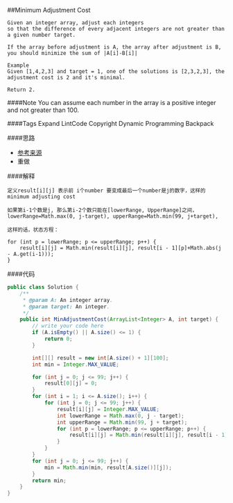 ##Minimum Adjustment Cost

	Given an integer array, adjust each integers
	so that the difference of every adjacent integers are not greater than a given number target.

	If the array before adjustment is A, the array after adjustment is B, you should minimize the sum of |A[i]-B[i]|

	Example
	Given [1,4,2,3] and target = 1, one of the solutions is [2,3,2,3], the adjustment cost is 2 and it's minimal.

	Return 2.

####Note
You can assume each number in the array is a positive integer and not greater than 100.

####Tags Expand
LintCode Copyright Dynamic Programming Backpack

####思路
- [参考来源](http://www.cnblogs.com/EdwardLiu/p/4385819.html)
- 重做

####解释


	定义result[i][j] 表示前 i个number 要变成最后一个number是j的数字，这样的minimum adjusting cost

	如果第i-1个数是j, 那么第i-2个数只能在[lowerRange, UpperRange]之间，lowerRange=Math.max(0, j-target), upperRange=Math.min(99, j+target),

	这样的话，状态方程：

    for (int p = lowerRange; p <= upperRange; p++) {
        result[i][j] = Math.min(result[i][j], result[i - 1][p]+Math.abs(j - A.get(i-1)));
    }
####代码
```java
public class Solution {
    /**
     * @param A: An integer array.
     * @param target: An integer.
     */
    public int MinAdjustmentCost(ArrayList<Integer> A, int target) {
        // write your code here
        if (A.isEmpty() || A.size() <= 1) {
            return 0;
        }

        int[][] result = new int[A.size() + 1][100];
        int min = Integer.MAX_VALUE;

        for (int j = 0; j <= 99; j++) {
            result[0][j] = 0;
        }
        for (int i = 1; i <= A.size(); i++) {
            for (int j = 0; j <= 99; j++) {
                result[i][j] = Integer.MAX_VALUE;
                int lowerRange = Math.max(0, j - target);
                int upperRange = Math.min(99, j + target);
                for (int p = lowerRange; p <= upperRange; p++) {
                    result[i][j] = Math.min(result[i][j], result[i - 1][p]+Math.abs(j - A.get(i-1)));
                }
            }
        }
        for (int j = 0; j <= 99; j++) {
            min = Math.min(min, result[A.size()][j]);
        }
        return min;
    }
}
```

